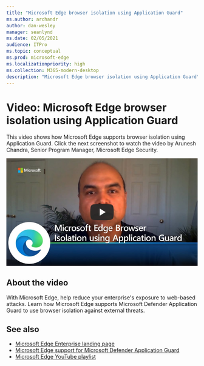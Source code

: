 ```yaml
---
title: "Microsoft Edge browser isolation using Application Guard"
ms.author: archandr
author: dan-wesley
manager: seanlynd
ms.date: 02/05/2021
audience: ITPro
ms.topic: conceptual
ms.prod: microsoft-edge
ms.localizationpriority: high
ms.collection: M365-modern-desktop
description: "Microsoft Edge browser isolation using Application Guard"
---
```


# Video: Microsoft Edge browser isolation using Application Guard

This video shows how Microsoft Edge supports browser isolation using Application Guard. Click the next screenshot to watch the video by Arunesh Chandra, Senior Program Manager, Microsoft Edge Security.

[![Browser isolation using Application Guard]( media/microsoft-edge-video-security-application-guard/0.png)](http://www.youtube.com/watch?v=zQjaRqNXMqw "Browser isolation using Application Guard")

## About the video

With Microsoft Edge, help reduce your enterprise's exposure to web-based attacks. Learn how Microsoft Edge supports Microsoft Defender Application Guard to use browser isolation against external threats.

## See also

- [Microsoft Edge Enterprise landing page](https://aka.ms/EdgeEnterprise)
- [Microsoft Edge support for Microsoft Defender Application Guard](microsoft-edge-security-windows-defender-application-guard.md)
- [Microsoft Edge YouTube playlist](https://www.youtube.com/playlist?list=PLXtHYVsvn_b-uXh1tMeYpT-0iD8tD3tFy)